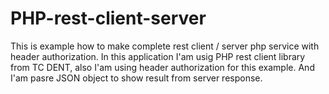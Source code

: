 # PHP-rest-client-server
This is example how to make complete rest client / server php service with header authorization. 
In this application I'am usig PHP rest client library from TC DENT, also I'am using header authorization for this example.
And I'am pasre JSON object to show result from server response.
